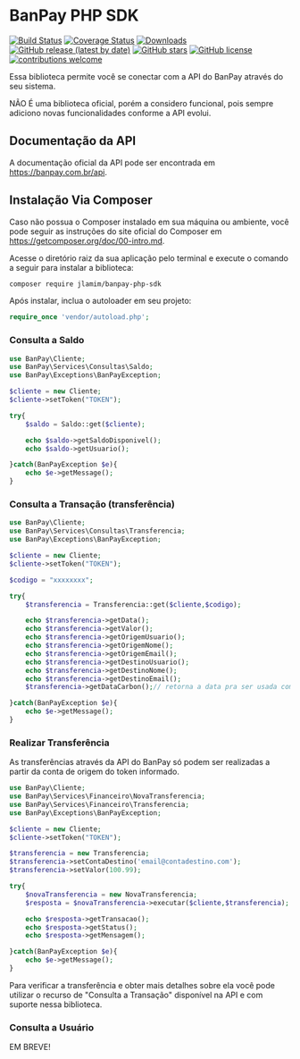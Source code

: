 # BanPay PHP SDK

[![Build Status](https://travis-ci.org/jlamim/banpay-php-sdk.svg?branch=master)](https://travis-ci.org/jlamim/banpay-php-sdk)
[![Coverage Status](https://coveralls.io/repos/github/jlamim/banpay-php-sdk/badge.svg?branch=develop)](https://coveralls.io/github/jlamim/banpay-php-sdk?branch=master)
[![Downloads](https://poser.pugx.org/jlamim/banpay-php-sdk/downloads)](https://packagist.org/packages/jlamim/banpay-php-sdk)
[![GitHub release (latest by date)](https://img.shields.io/github/v/release/jlamim/banpay-php-sdk)](https://packagist.org/packages/jlamim/banpay-php-sdk)
[![GitHub stars](https://img.shields.io/github/stars/jlamim/banpay-php-sdk)](https://packagist.org/packages/jlamim/banpay-php-sdk)
[![GitHub license](https://img.shields.io/github/license/jlamim/banpay-php-sdk)](https://github.com/jlamim/banpay-php-sdk/blob/develop/license.txt)
[![contributions welcome](https://img.shields.io/badge/contributions-welcome-brightgreen.svg?style=flat)](https://github.com/jlamim/banpay-php-sdk/pulls)
<br>

Essa biblioteca permite você se conectar com a API do BanPay através do seu sistema.

NÃO É uma biblioteca oficial, porém a considero funcional, pois sempre adiciono novas funcionalidades conforme a API evolui.

## Documentação da API

A documentação oficial da API pode ser encontrada em https://banpay.com.br/api.

## Instalação Via Composer

Caso não possua o Composer instalado em sua máquina ou ambiente, você pode seguir as instruções do site oficial do Composer em https://getcomposer.org/doc/00-intro.md.

Acesse o diretório raiz da sua aplicação pelo terminal e execute o comando a seguir para instalar a biblioteca:

```sh
composer require jlamim/banpay-php-sdk
```

Após instalar, inclua o autoloader em seu projeto:

```php
require_once 'vendor/autoload.php';
```

### Consulta a Saldo ###


```php
use BanPay\Cliente;
use BanPay\Services\Consultas\Saldo;
use BanPay\Exceptions\BanPayException;

$cliente = new Cliente;
$cliente->setToken("TOKEN");

try{
    $saldo = Saldo::get($cliente);

    echo $saldo->getSaldoDisponivel();
    echo $saldo->getUsuario();

}catch(BanPayException $e){
    echo $e->getMessage();
}
```

### Consulta a Transação (transferência) ###

```php
use BanPay\Cliente;
use BanPay\Services\Consultas\Transferencia;
use BanPay\Exceptions\BanPayException;

$cliente = new Cliente;
$cliente->setToken("TOKEN");

$codigo = "xxxxxxxx";

try{
    $transferencia = Transferencia::get($cliente,$codigo);

    echo $transferencia->getData();
    echo $transferencia->getValor();
    echo $transferencia->getOrigemUsuario();
    echo $transferencia->getOrigemNome();
    echo $transferencia->getOrigemEmail();
    echo $transferencia->getDestinoUsuario();
    echo $transferencia->getDestinoNome();
    echo $transferencia->getDestinoEmail();
    $transferencia->getDataCarbon();// retorna a data pra ser usada com a biblioteca https://carbon.nesbot.com/

}catch(BanPayException $e){
    echo $e->getMessage();
}
```

### Realizar Transferência ###

As transferências através da API do BanPay só podem ser realizadas a partir da conta de origem do token informado.

```php
use BanPay\Cliente;
use BanPay\Services\Financeiro\NovaTransferencia;
use BanPay\Services\Financeiro\Transferencia;
use BanPay\Exceptions\BanPayException;

$cliente = new Cliente;
$cliente->setToken("TOKEN");

$transferencia = new Transferencia;
$transferencia->setContaDestino('email@contadestino.com');
$transferencia->setValor(100.99);

try{
    $novaTransferencia = new NovaTransferencia;
    $resposta = $novaTransferencia->executar($cliente,$transferencia);

    echo $resposta->getTransacao();
    echo $resposta->getStatus();
    echo $resposta->getMensagem();

}catch(BanPayException $e){
    echo $e->getMessage();
}
```

Para verificar a transferência e obter mais detalhes sobre ela você pode utilizar o recurso de "Consulta a Transação" disponível na API e com suporte nessa biblioteca.

### Consulta a Usuário ###

EM BREVE!